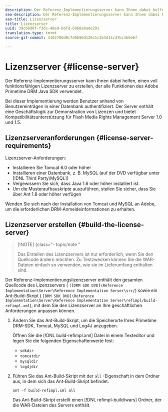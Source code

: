 ```yaml
---
description: Der Referenz-Implementierungsserver kann Ihnen dabei helfen, einen voll funktionsfähigen Lizenzserver zu erstellen, der alle Funktionen des Adobe Primetime DRM Java SDK verwendet.
seo-description: Der Referenz-Implementierungsserver kann Ihnen dabei helfen, einen voll funktionsfähigen Lizenzserver zu erstellen, der alle Funktionen des Adobe Primetime DRM Java SDK verwendet.
seo-title: Lizenzserver
title: Lizenzserver
uuid: 39cb0d0f-f3dc-48e9-b6fd-6960a9ade291
translation-type: tm+mt
source-git-commit: 4102780d0c7d0b96d120c1c2b3d14c47bc1b0e6f

---
```



# Lizenzserver {#license-server}

Der Referenz-Implementierungsserver kann Ihnen dabei helfen, einen voll funktionsfähigen Lizenzserver zu erstellen, der alle Funktionen des Adobe Primetime DRM Java SDK verwendet.

Bei dieser Implementierung werden Benutzer anhand von Benutzereinträgen in einer Datenbank authentifiziert. Der Server enthält eine Geschäftslogik zur Demonstration von Lizenzen und bietet Kompatibilitätsunterstützung für Flash Media Rights Management Server 1.0 und 1.5.

## Lizenzserveranforderungen {#license-server-requirements}

Lizenzserver-Anforderungen:

* Installieren Sie Tomcat 6.0 oder höher
* Installieren einer Datenbank, z. B. MySQL (auf der DVD verfügbar unter [!DNL Third Party\MySQL])
* Vergewissern Sie sich, dass Java 1.6 oder höher installiert ist.
* Um die Musteraufbauskripte auszuführen, stellen Sie sicher, dass Sie über Ant 1.8 oder höher verfügen

Wenden Sie sich nach der Installation von Tomcat und MySQL an Adobe, um die erforderlichen DRM-Anmeldeinformationen zu erhalten.

## Lizenzserver erstellen {#build-the-license-server}

>[!NOTE] {class=&quot;- topic/note &quot;
>
>Das Erstellen des Lizenzservers ist nur erforderlich, wenn Sie den Quellcode ändern möchten. Zu Testzwecken können Sie die WAR-Dateien einfach so verwenden, wie sie im Lieferumfang enthalten sind.

Der Referenz-Implementierungslizenzserver enthält den gesamten Quellcode des Lizenzservers ( `([DRM SDK DVD]\Reference Implementation\Server\Reference Implementation Server\src/`) sowie ein Ant-Build-Skript ( `[DRM SDK DVD]\Reference Implementation\Server\Reference Implementation Server\refimpl/build-refimpl.xml`), mit dem Sie den Lizenzserver an Ihre geschäftlichen Anforderungen anpassen können.

1. Ändern Sie das Ant-Build-Skript, um die Speicherorte Ihres Primetime DRM-SDK, Tomcat, MySQL und Log4J anzugeben.

   Öffnen Sie die [!DNL build-refimpl.xml] Datei in einem Texteditor und legen Sie die folgenden Eigenschaftenwerte fest:

   * `sdkdir`
   * `tomcatdir`
   * `mysqldir`
   * `log4jdir`

1. Führen Sie das Ant-Build-Skript mit der `all` -Eigenschaft in dem Ordner aus, in dem sich das Ant-Build-Skript befindet.

   ```
   ant -f build-refimpl.xml all
   ```

   Das Ant-Build-Skript erstellt einen [!DNL refimpl-build/wars] Ordner, der die WAR-Dateien des Servers enthält.
